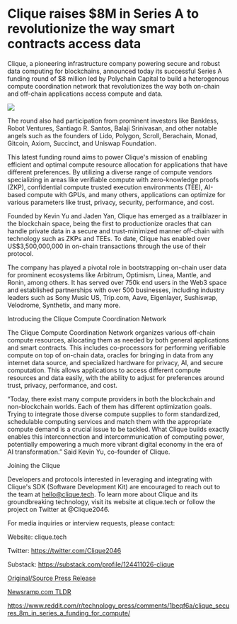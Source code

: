 # Clique raises $8M in Series A to revolutionize the way smart contracts access data

Clique, a pioneering infrastructure company powering secure and robust data computing for blockchains, announced today its successful Series A funding round of $8 million led by Polychain Capital to build a heterogenous compute coordination network that revolutionizes the way both on-chain and off-chain applications access compute and data.

![](https://api.blockchainwire.io/uploads/Proleoio/editor_image/ce310a03-506a-4a66-bb1b-5d8d352dbbf4.jpg)

The round also had participation from prominent investors like Bankless, Robot Ventures, Santiago R. Santos, Balaji Srinivasan, and other notable angels such as the founders of Lido, Polygon, Scroll, Berachain, Monad, Gitcoin, Axiom, Succinct, and Uniswap Foundation.

This latest funding round aims to power Clique's mission of enabling efficient and optimal compute resource allocation for applications that have different preferences. By utilizing a diverse range of compute vendors specializing in areas like verifiable compute with zero-knowledge proofs (ZKP), confidential compute trusted execution environments (TEE), AI-based compute with GPUs, and many others, applications can optimize for various parameters like trust, privacy, security, performance, and cost.

Founded by Kevin Yu and Jaden Yan, Clique has emerged as a trailblazer in the blockchain space, being the first to productionize oracles that can handle private data in a secure and trust-minimized manner off-chain with technology such as ZKPs and TEEs. To date, Clique has enabled over US$3,500,000,000 in on-chain transactions through the use of their protocol.

The company has played a pivotal role in bootstrapping on-chain user data for prominent ecosystems like Arbitrum, Optimism, Linea, Mantle, and Ronin, among others. It has served over 750k end users in the Web3 space and established partnerships with over 500 businesses, including industry leaders such as Sony Music US, Trip.com, Aave, Eigenlayer, Sushiswap, Velodrome, Synthetix, and many more.

Introducing the Clique Compute Coordination Network

The Clique Compute Coordination Network organizes various off-chain compute resources, allocating them as needed by both general applications and smart contracts. This includes co-processors for performing verifiable compute on top of on-chain data, oracles for bringing in data from any internet data source, and specialized hardware for privacy, AI, and secure computation. This allows applications to access different compute resources and data easily, with the ability to adjust for preferences around trust, privacy, performance, and cost.

“Today, there exist many compute providers in both the blockchain and non-blockchain worlds. Each of them has different optimization goals. Trying to integrate those diverse compute supplies to form standardized, schedulable computing services and match them with the appropriate compute demand is a crucial issue to be tackled. What Clique builds exactly enables this interconnection and intercommunication of computing power, potentially empowering a much more vibrant digital economy in the era of AI transformation.” Said Kevin Yu, co-founder of Clique.

Joining the Clique

Developers and protocols interested in leveraging and integrating with Clique's SDK (Software Development Kit) are encouraged to reach out to the team at hello@clique.tech. To learn more about Clique and its groundbreaking technology, visit its website at clique.tech or follow the project on Twitter at @Clique2046.

For media inquiries or interview requests, please contact:

Website: clique.tech

Twitter: https://twitter.com/Clique2046

Substack: https://substack.com/profile/124411026-clique 

[Original/Source Press Release](https://blockchainwire.io/press-release/clique-raises-8m-in-series-a-to-revolutionize-the-way-smart-contracts-access-data)
                    

[Newsramp.com TLDR](None) 

https://www.reddit.com/r/technology_press/comments/1beqf6a/clique_secures_8m_in_series_a_funding_for_compute/